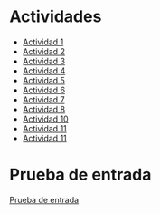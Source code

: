 # Actividades
- [Actividad 1](Actividad1/Actividad%201%20(2)%20(1).pdf)
- [Actividad 2](Actividad2/actividad%202%20desarrollo%20(3)%20(1).pdf)
- [Actividad 3](Actividad3/Actividad%203%20(2)%20(1).pdf)
- [Actividad 4](Actividad4/Actividad4/Actividad4.md)
- [Actividad 5](Actividad5/ACtividad5.md)
- [Actividad 6](Actividad6/Actividad%206.md)
- [Actividad 7](Actividad7/Actividad7.md)
- [Actividad 8](Actividad8/Actividad8.md)
- [Actividad 10](Actividad10/Actividad10.md)
- [Actividad 11](Actividad11/Actividad11.md)
- [Actividad 11](Actividad17/Actividad17.md)

# Prueba de entrada

[Prueba de entrada](https://github.com/GermainAN/Prueba_de_entrada.git)



